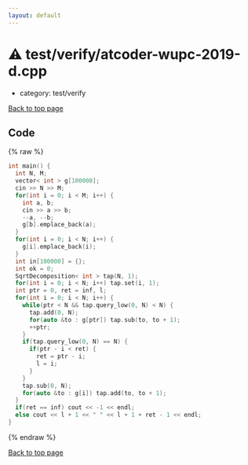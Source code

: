 ```yaml
---
layout: default
---
```


<!-- mathjax config similar to math.stackexchange -->
<script type="text/javascript" async
  src="https://cdnjs.cloudflare.com/ajax/libs/mathjax/2.7.5/MathJax.js?config=TeX-MML-AM_CHTML">
</script>
<script type="text/x-mathjax-config">
  MathJax.Hub.Config({
    TeX: { equationNumbers: { autoNumber: "AMS" }},
    tex2jax: {
      inlineMath: [ ['$','$'] ],
      processEscapes: true
    },
    "HTML-CSS": { matchFontHeight: false },
    displayAlign: "left",
    displayIndent: "2em"
  });
</script>

<script type="text/javascript" src="https://cdnjs.cloudflare.com/ajax/libs/jquery/3.4.1/jquery.min.js"></script>
<script src="https://cdn.jsdelivr.net/npm/jquery-balloon-js@1.1.2/jquery.balloon.min.js" integrity="sha256-ZEYs9VrgAeNuPvs15E39OsyOJaIkXEEt10fzxJ20+2I=" crossorigin="anonymous"></script>
<script type="text/javascript" src="../../../assets/js/copy-button.js"></script>
<link rel="stylesheet" href="../../../assets/css/copy-button.css" />


# :warning: test/verify/atcoder-wupc-2019-d.cpp
* category: test/verify


[Back to top page](../../../index.html)



## Code
{% raw %}
```cpp
int main() {
  int N, M;
  vector< int > g[100000];
  cin >> N >> M;
  for(int i = 0; i < M; i++) {
    int a, b;
    cin >> a >> b;
    --a, --b;
    g[b].emplace_back(a);
  }
  for(int i = 0; i < N; i++) {
    g[i].emplace_back(i);
  }
  int in[100000] = {};
  int ok = 0;
  SqrtDecomposition< int > tap(N, 1);
  for(int i = 0; i < N; i++) tap.set(i, 1);
  int ptr = 0, ret = inf, l;
  for(int i = 0; i < N; i++) {
    while(ptr < N && tap.query_low(0, N) < N) {
      tap.add(0, N);
      for(auto &to : g[ptr]) tap.sub(to, to + 1);
      ++ptr;
    }
    if(tap.query_low(0, N) == N) {
      if(ptr - i < ret) {
        ret = ptr - i;
        l = i;
      }
    }
    tap.sub(0, N);
    for(auto &to : g[i]) tap.add(to, to + 1);
  }
  if(ret == inf) cout << -1 << endl;
  else cout << l + 1 << " " << l + 1 + ret - 1 << endl;
}

```
{% endraw %}

[Back to top page](../../../index.html)

